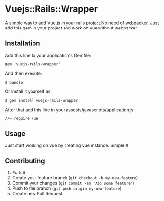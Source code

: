 # Vuejs::Rails::Wrapper

A simple way to add Vue.js in your rails project.No need of webpacker. Just add this gem in your project and work on vue without webpacker.

## Installation

Add this line to your application's Gemfile:

    gem 'vuejs-rails-wrapper'

And then execute:

    $ bundle

Or install it yourself as:

    $ gem install vuejs-rails-wrapper

After that add this line in your assests/javascripts/application.js

    //= require vue

## Usage

Just start working on vue by creating vue instance. Simple!!!

## Contributing

1. Fork it
2. Create your feature branch (`git checkout -b my-new-feature`)
3. Commit your changes (`git commit -am 'Add some feature'`)
4. Push to the branch (`git push origin my-new-feature`)
5. Create new Pull Request
